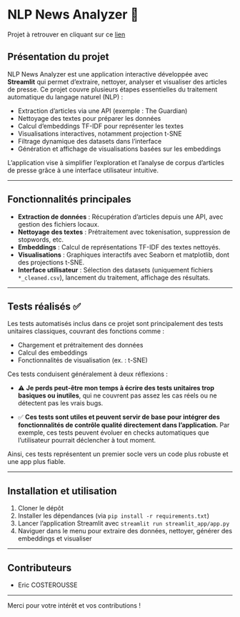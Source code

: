 # NLP News Analyzer 📰

Projet à retrouver en cliquant sur ce [lien](https://github.com/Ericcost/lab_tests_on_news_classifier_project)

## Présentation du projet

NLP News Analyzer est une application interactive développée avec **Streamlit** qui permet d’extraire, nettoyer, analyser et visualiser des articles de presse. Ce projet couvre plusieurs étapes essentielles du traitement automatique du langage naturel (NLP) :

- Extraction d’articles via une API (exemple : The Guardian)
- Nettoyage des textes pour préparer les données
- Calcul d’embeddings TF-IDF pour représenter les textes
- Visualisations interactives, notamment projection t-SNE
- Filtrage dynamique des datasets dans l’interface
- Génération et affichage de visualisations basées sur les embeddings

L’application vise à simplifier l’exploration et l’analyse de corpus d’articles de presse grâce à une interface utilisateur intuitive.

---

## Fonctionnalités principales

- **Extraction de données** : Récupération d’articles depuis une API, avec gestion des fichiers locaux.
- **Nettoyage des textes** : Prétraitement avec tokenisation, suppression de stopwords, etc.
- **Embeddings** : Calcul de représentations TF-IDF des textes nettoyés.
- **Visualisations** : Graphiques interactifs avec Seaborn et matplotlib, dont des projections t-SNE.
- **Interface utilisateur** : Sélection des datasets (uniquement fichiers `*_cleaned.csv`), lancement du traitement, affichage des résultats.

---

## Tests réalisés ✅

Les tests automatisés inclus dans ce projet sont principalement des tests unitaires classiques, couvrant des fonctions comme :

- Chargement et prétraitement des données
- Calcul des embeddings
- Fonctionnalités de visualisation (ex. : t-SNE)

Ces tests conduisent généralement à deux réflexions :

- ⚠️ **Je perds peut-être mon temps à écrire des tests unitaires trop basiques ou inutiles**, qui ne couvrent pas assez les cas réels ou ne détectent pas les vrais bugs.

- ✅ **Ces tests sont utiles et peuvent servir de base pour intégrer des fonctionnalités de contrôle qualité directement dans l’application.** Par exemple, ces tests peuvent évoluer en checks automatiques que l’utilisateur pourrait déclencher à tout moment.

Ainsi, ces tests représentent un premier socle vers un code plus robuste et une app plus fiable.

---

## Installation et utilisation

1. Cloner le dépôt
2. Installer les dépendances (via `pip install -r requirements.txt`)
3. Lancer l’application Streamlit avec `streamlit run streamlit_app/app.py`
4. Naviguer dans le menu pour extraire des données, nettoyer, générer des embeddings et visualiser

---

## Contributeurs

- Eric COSTEROUSSE

---

Merci pour votre intérêt et vos contributions !
